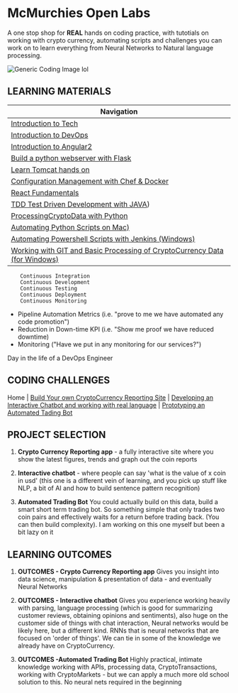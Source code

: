 
# McMurchies Open Labs

A one stop shop for **REAL** hands on coding practice, with tutotials on working with crypto currency, automating scripts and challenges you can work on to learn everything from Neural Networks to  Natural language processing.

![Generic Coding Image lol](https://assets.entrepreneur.com/content/3x2/2000/20150708172005-coding-working-workspace-apple-macintosh.jpeg?width=700&crop=2:1)


## LEARNING MATERIALS  
  
|  Navigation |
|--------------|     
|   [Introduction to Tech](intro/intro.md) |   
|   [Introduction to DevOps](devops/README.md) | 
|   [Introduction to Angular2](ANGULAR2/README.md) |   
|   [Build a python webserver with Flask](Flask/README.md) |   
|   [Learn Tomcat hands on](Tomcat/README.md) |   
|   [Configuration Management with Chef & Docker](Chef/README.md) |   
|   [React Fundamentals](REACT/README.md) |   
|   [TDD Test Driven Development with JAVA](AVATDD/README.md)) |  
|   [ProcessingCryptoData with Python](ProcessingCryptoData/README.md) |    
|   [Automating Python Scripts on Mac)](PythonAutomation/README.md) |   
|   [Automating Powershell Scripts with Jenkins (Windows)](JenkinsAutomation/README.md) |   
|   [Working with GIT and Basic Processing of CryptoCurrency Data (for Windows)](https://github.com/murchie85/CICD_ESSENTIALS/tree/master/LAB1-GIT) |   


```
	Continuous Integration
	Continuous Development
	Continuous Testing
	Continuous Deployment
	Continuous Monitoring
```  

- Pipeline Automation Metrics (i.e. "prove to me we have automated any code promotion")
- Reduction in Down-time KPI (i.e. "Show me proof we have reduced downtime)
- Monitoring ("Have we put in any monitoring for our services?")
 


Day in the life of a DevOps Engineer  
  







  



## CODING CHALLENGES

Home | [Build Your own CryptoCurrency Reporting Site](PROJECTA-CRYPTO-REPORTING/README.md) | 
[Developing an Interactive Chatbot and working with real language](PROJECTA-CRYPTO-REPORTING/README.md) | 
[Prototyping an Automated Tading Bot](PROJECTA-CRYPTO-REPORTING/README.md)


## PROJECT SELECTION   

1. **Crypto Currency Reporting app** - a fully interactive site where you show the latest figures, trends and graph out the coin reports

2. **Interactive chatbot** - where people can say 'what is the value of x coin in usd' (this one is a different vein of learning, and you pick up stuff like NLP, a bit of AI and how to build sentence pattern recognition)

3. **Automated Trading Bot** You could actually build on this data, build a smart short term trading bot. So something simple that only trades two coin pairs and effectively waits for a return before trading back. (You can then build complexity). I am working on this one myself but been a bit lazy on it

## LEARNING OUTCOMES  

1. **OUTCOMES - Crypto Currency Reporting app** Gives you insight into data science, manipulation & presentation of data - and eventually Neural Networks

2. **OUTCOMES - Interactive chatbot** Gives you experience working heavily with parsing, language processing (which is good for summarizing customer reviews, obtaining opinions and sentiments), also huge on the customer side of things with chat interaction, Neural networks would be likely here, but a different kind. RNNs that is neural networks that are focused on 'order of things'. We can tie in some of the knowledge we already have on CryptoCurrency. 

3. **OUTCOMES -Automated Trading Bot** Highly practical, intimate knowledge working with APIs, processing data, CryptoTransactions, working with CryptoMarkets - but we can apply a much more old school solution to this. No neural nets required in the beginning